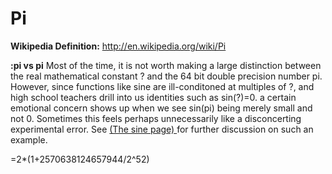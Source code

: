 # Pi
**Wikipedia Definition:**
http://en.wikipedia.org/wiki/Pi

**:pi  vs pi**
Most of the time, 
it is not worth making a large distinction between the real mathematical constant ?  and the 64 bit double precision number pi.
However, since functions like sine are ill-conditoned at multiples of
?, and high school teachers drill into us identities such as sin(?)=0.
a certain emotional concern shows up when we see sin(pi) being merely
small and not 0.  Sometimes this feels perhaps unnecessarily like a disconcerting experimental error.  See 
<a href="https://github.com/alanedelman/JuliaNumerics/blob/master/Functions/Elementary%20Functions/Sine.md">
(The sine page) </a> for further discussion on such an example.



=2*(1+2570638124657944/2^52)